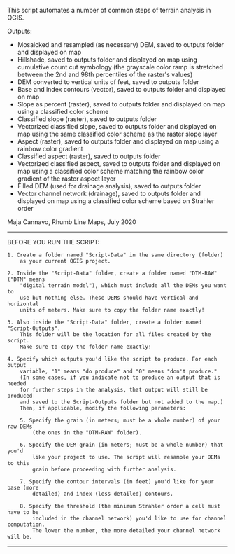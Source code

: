 This script automates a number of common steps of terrain analysis in QGIS.

Outputs:
- Mosaicked and resampled (as necessary) DEM, saved to outputs folder
        and displayed on map
- Hillshade, saved to outputs folder and displayed on map using 
    cumulative count cut symbology (the grayscale color ramp is stretched 
    between the 2nd and 98th percentiles of the raster's values)
- DEM converted to vertical units of feet, saved to outputs folder
- Base and index contours (vector), saved to outputs folder and displayed on map
- Slope as percent (raster), saved to outputs folder and displayed on map 
    using a classified color scheme
- Classified slope (raster), saved to outputs folder
- Vectorized classified slope, saved to outputs folder and displayed on map 
    using the same classified color scheme as the raster slope layer
- Aspect (raster), saved to outputs folder and displayed on map using a 
    rainbow color gradient
- Classified aspect (raster), saved to outputs folder
- Vectorized classified aspect, saved to outputs folder and displayed on map
    using a classified color scheme matching the rainbow color gradient
    of the raster aspect layer
- Filled DEM (used for drainage analysis), saved to outputs folder
- Vector channel network (drainage), saved to outputs folder and displayed 
    on map using a classified color scheme based on Strahler order
    
Maja Cannavo, Rhumb Line Maps, July 2020

*********************************************************************************
BEFORE YOU RUN THE SCRIPT:

    1. Create a folder named "Script-Data" in the same directory (folder) 
        as your current QGIS project.
        
    2. Inside the "Script-Data" folder, create a folder named "DTM-RAW" ("DTM" means 
        "digital terrain model"), which must include all the DEMs you want to 
        use but nothing else. These DEMs should have vertical and horizontal
        units of meters. Make sure to copy the folder name exactly!
        
    3. Also inside the "Script-Data" folder, create a folder named "Script-Outputs".
        This folder will be the location for all files created by the script.
        Make sure to copy the folder name exactly!
    
    4. Specify which outputs you'd like the script to produce. For each output
        variable, "1" means "do produce" and "0" means "don't produce."
        (In some cases, if you indicate not to produce an output that is needed
        for further steps in the analysis, that output will still be produced
        and saved to the Script-Outputs folder but not added to the map.) 
        Then, if applicable, modify the following parameters:
    
        5. Specify the grain (in meters; must be a whole number) of your raw DEMs
            (the ones in the "DTM-RAW" folder).
        
        6. Specify the DEM grain (in meters; must be a whole number) that you'd 
            like your project to use. The script will resample your DEMs to this 
            grain before proceeding with further analysis.
        
        7. Specify the contour intervals (in feet) you'd like for your base (more
            detailed) and index (less detailed) contours.
        
        8. Specify the threshold (the minimum Strahler order a cell must have to be
            included in the channel network) you'd like to use for channel computation.
            The lower the number, the more detailed your channel network will be.
*********************************************************************************



